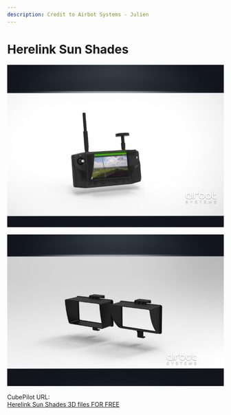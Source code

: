 ```yaml
---
description: Credit to Airbot Systems - Julien
---
```


# Herelink Sun Shades

![Herelink Sun Shade Pack](../.gitbook/assets/herelink-sunshade2-768x577.jpg)

![Self Tight Herelink Sun-shade](../.gitbook/assets/herelink-sunshade-self-tight-768x537.jpg)

CubePilot URL:  
[Herelink Sun Shades 3D files FOR FREE ](https://discuss.cubepilot.org/t/herelink-sun-shades-3d-files-for-free/3260)

